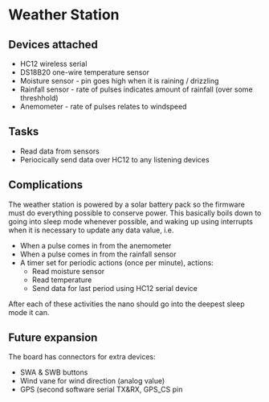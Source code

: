 Weather Station 
===============

Devices attached
----------------

* HC12 wireless serial
* DS18B20 one-wire temperature sensor
* Moisture sensor - pin goes high when it is raining / drizzling
* Rainfall sensor - rate of pulses indicates amount of rainfall (over some threshhold)
* Anemometer - rate of pulses relates to windspeed


Tasks
-----

* Read data from sensors
* Periocically send data over HC12 to any listening devices

Complications
-------------

The weather station is powered by a solar battery pack so the firmware must do everything possible to conserve power. This basically boils down to going into sleep mode whenever possible, and waking up using interrupts when it is necessary to update any data value, i.e.

* When a pulse comes in from the anemometer
* When a pulse comes in from the rainfall sensor
* A timer set for periodic actions (once per minute), actions:
   * Read moisture sensor
   * Read temperature
   * Send data for last period using HC12 serial device

After each of these activities the nano should go into the deepest sleep mode it can.

Future expansion
----------------

The board has connectors for extra devices:
* SWA & SWB buttons
* Wind vane for wind direction (analog value)
* GPS (second software serial TX&RX, GPS_CS pin
